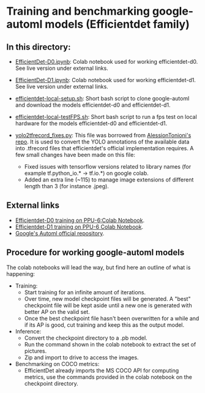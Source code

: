 # Training and benchmarking google-automl models (Efficientdet family)

## In this directory:

- [EfficientDet-D0.ipynb](https://github.com/solder-fumes-asthma/sub-t/blob/master/training-and-benchmarking/efficientdet/EfficientDet-D0.ipynb): Colab notebook used for working efficientdet-d0. See live version under external links.

- [EfficientDet-D1.ipynb](https://github.com/solder-fumes-asthma/sub-t/blob/master/training-and-benchmarking/efficientdet/EfficientDet-D1.ipynb): Colab notebook used for working efficientdet-d1. See live version under external links.

- [efficientdet-local-setup.sh](https://github.com/solder-fumes-asthma/sub-t/blob/master/training-and-benchmarking/efficientdet/efficientdet-local-setup.sh): Short bash script to clone google-automl and download the models efficientdet-d0 and efficientdet-d1.

- [efficientdet-local-testFPS.sh](https://github.com/solder-fumes-asthma/sub-t/blob/master/training-and-benchmarking/efficientdet/efficientdet-local-testFPS.sh): Short bash script to run a fps test on local hardware for the models efficientdet-d0 and efficientdet-d1.

- [yolo2tfrecord_fixes.py](https://github.com/solder-fumes-asthma/sub-t/blob/master/training-and-benchmarking/efficient-det/yolo2tfrecord_fixes.py): This file was borrowed from [AlessionTonioni's repo](https://github.com/AlessioTonioni/tf-objdetector). It is used to convert the YOLO annotations of the available data into .tfrecord files that efficientdet's official implementation requires. A few small changes have been made on this file:  
  - Fixed issues with tensorflow versions related to library names (for example tf.python_io.\* -> tf.io.\*) on google colab.
  - Added an extra line (~115) to manage image extensions of different length than 3 (for instance .jpeg).
 
## External links
- [Efficientdet-D0 training on PPU-6:Colab Notebook](https://colab.research.google.com/drive/1mDyDFU5wtjKFR-EG05un8POHEaTs0W1B?usp=sharing).
- [Efficientdet-D1 training on PPU-6 Colab Notebook](https://colab.research.google.com/drive/1yRbZ9QMOH8_0SPQwV7OmgBu8JEfS1_Yi?usp=sharing).
- [Google's Automl official repository](https://github.com/google/automl).


## Procedure for working google-automl models
The colab notebooks will lead the way, but find here an outline of what is happening:
- Training:
  - Start training for an infinite amount of iterations.
  - Over time, new model checkpoint files will be generated. A "best" checkpoint file will be kept aside until a new one is generated with better AP on the valid set. 
  - Once the best checkpoint file hasn't been overwritten for a while and if its AP is good, cut training and keep this as the output model.
- Inference:
  - Convert the checkpoint directory to a .pb model.
  - Run the command shown in the colab notebook to extract the set of pictures.
  - Zip and import to drive to access the images.
- Benchmarking on COCO metrics:
  - EfficientDet already imports the MS COCO API for computing metrics, use the commands provided in the colab notebook on the checkpoint directory.


